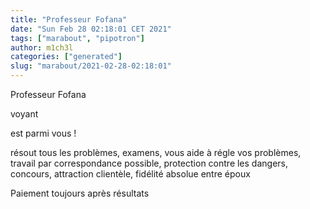 ```yaml
---
title: "Professeur Fofana"
date: "Sun Feb 28 02:18:01 CET 2021"
tags: ["marabout", "pipotron"]
author: m1ch3l
categories: ["generated"]
slug: "marabout/2021-02-28-02:18:01"
---
```


Professeur Fofana

voyant

est parmi vous !

résout tous les problèmes, examens, vous aide à régle vos problèmes, travail par correspondance possible, protection contre les dangers, concours, attraction clientèle, fidélité absolue entre époux

Paiement toujours après résultats
